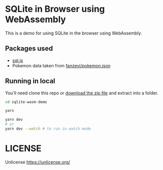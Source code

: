 # SQLite in Browser using WebAssembly

This is a demo for using SQLite in the browser using WebAssembly.

## Packages used

-   [sql.js](https://github.com/kripken/sql.js/)
-   Pokemon data taken from [fanzeyi/pokemon.json](https://github.com/fanzeyi/pokemon.json)

## Running in local

You'll need clone this repo or [download the zip file](https://github.com/vkbansal/sqlite-wasm-demo/archive/master.zip) and extract into a folder.

```bash
cd sqlite-wasm-demo

yarn

yarn dev
# or
yarn dev --watch # to run in watch mode
```

# LICENSE

Unlicense https://unlicense.org/
